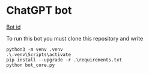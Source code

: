 # ChatGPT bot

[Bot id](https://t.me/GPT_YandLms_bot)

To run this bot you must clone this repository and write
```shell
python3 -m venv .venv
.\.venv\Scripts\activate
pip install --upgrade -r .\requirements.txt
python bot_core.py
```
